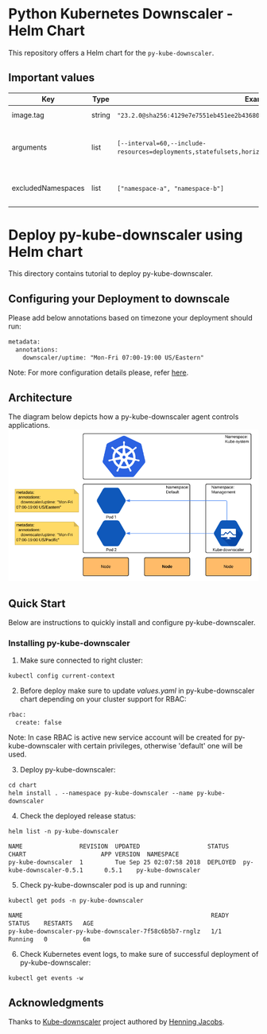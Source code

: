 # Python Kubernetes Downscaler - Helm Chart

This repository offers a Helm chart for the `py-kube-downscaler`.

## Important values

| Key                | Type   | Example                                                                                               | Description                                     |
| ------------------ | ------ | ----------------------------------------------------------------------------------------------------- | ----------------------------------------------- |
| image.tag          | string | `"23.2.0@sha256:4129e7e7551eb451ee2b43680ef818f3057304ad50888f79ec9722afab6c29ff"`                    | Tag of the image to use                         |
| arguments          | list   | `[--interval=60,--include-resources=deployments,statefulsets,horizontalpodautoscalers,scaledobjects]` | Arguments to pass to the kube-downscaler binary |
| excludedNamespaces | list   | `["namespace-a", "namespace-b"]`                                                                      | Namespaces to exclude from downscaling          |



# Deploy py-kube-downscaler using Helm chart

This directory contains tutorial to deploy py-kube-downscaler.

## Configuring your Deployment to downscale

Please add below annotations based on timezone your deployment should run:
```
metadata:
  annotations:
    downscaler/uptime: "Mon-Fri 07:00-19:00 US/Eastern"
```
Note: For more configuration details please, refer [here](https://github.com/caas-team/py-kube-downscaler?tab=readme-ov-file#configuration).

## Architecture
The diagram below depicts how a py-kube-downscaler agent controls applications.
![Alt text](images/architecture.png?raw=true "Kube py-kube-downscaler diagram")

## Quick Start
Below are instructions to quickly install and configure py-kube-downscaler.

### Installing py-kube-downscaler

1. Make sure connected to right cluster:
```
kubectl config current-context
```
2. Before deploy make sure to update *values.yaml* in py-kube-downscaler chart depending on your cluster support for RBAC:
```
rbac:
  create: false
```
Note: In case RBAC is active new service account will be created for py-kube-downscaler with certain privileges, otherwise 'default' one will be used.

3. Deploy py-kube-downscaler:
```
cd chart
helm install . --namespace py-kube-downscaler --name py-kube-downscaler
```

4. Check the deployed release status:
```
helm list -n py-kube-downscaler
```
```
NAME                REVISION  UPDATED                   STATUS    CHART                     APP VERSION  NAMESPACE
py-kube-downscaler  1         Tue Sep 25 02:07:58 2018  DEPLOYED  py-kube-downscaler-0.5.1      0.5.1    py-kube-downscaler

```

5. Check py-kube-downscaler pod is up and running:
```
kubectl get pods -n py-kube-downscaler
```
```
NAME                                                     READY     STATUS    RESTARTS   AGE
py-kube-downscaler-py-kube-downscaler-7f58c6b5b7-rnglz   1/1       Running   0          6m
```

6. Check Kubernetes event logs, to make sure of successful deployment of py-kube-downscaler:
```
kubectl get events -w
```


## Acknowledgments

Thanks to [Kube-downscaler](https://github.com/hjacobs/kube-downscaler) project authored by [Henning Jacobs](https://github.com/hjacobs).
